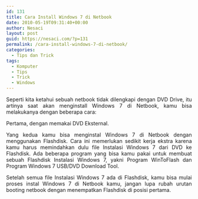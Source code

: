 ```yaml
---
id: 131
title: Cara Install Windows 7 di Netbook
date: 2010-05-19T09:31:40+00:00
author: Nesaci
layout: post
guid: https://nesaci.com/?p=131
permalink: /cara-install-windows-7-di-netbook/
categories:
  - Tips dan Trick
tags:
  - Komputer
  - Tips
  - Trick
  - Windows
---
```

<p style="text-align: justify;">
  Seperti kita ketahui sebuah netbook tidak dilengkapi dengan DVD Drive, itu artinya saat akan menginstall Windows 7 di Netbook, kamu bisa melakukanya dengan beberapa cara:
</p>

<p style="text-align: justify;">
  Pertama, dengan memakai DVD Eksternal.
</p>

<p style="text-align: justify;">
  Yang kedua kamu bisa menginstal Windows 7 di Netbook dengan menggunakan Flashdisk. Cara ini memerlukan sedikit kerja ekstra karena kamu harus memindahkan dulu file Instalasi Windows 7 dari DVD ke Flashdisk. Ada beberapa program yang bisa kamu pakai untuk membuat sebuah Flashdisk Instalasi Windows 7, yakni Program WinToFlash dan Program Windows 7 USB/DVD Download Tool.
</p>

<p style="text-align: justify;">
  Setelah semua file Instalasi Windows 7 ada di Flashdisk, kamu bisa mulai proses instal Windows 7 di Netbook kamu, jangan lupa rubah urutan booting netbook dengan menempatkan Flashdisk di posisi pertama.
</p>